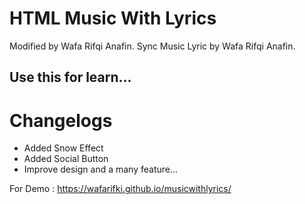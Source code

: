 # HTML Music With Lyrics

Modified by Wafa Rifqi Anafin.
Sync Music Lyric by Wafa Rifqi Anafin.

## Use this for learn...

# Changelogs
* Added Snow Effect
* Added Social Button
* Improve design and a many feature...


For Demo : https://wafarifki.github.io/musicwithlyrics/

